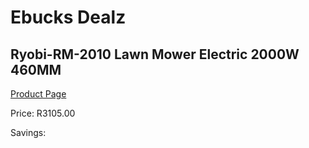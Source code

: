 
# Ebucks Dealz
## Ryobi-RM-2010 Lawn Mower Electric 2000W 460MM
[Product Page](https://www.ebucks.com/web/shop/productSelected.do?prodId=1220050574&catId=363410833)

Price: R3105.00

Savings: 


	